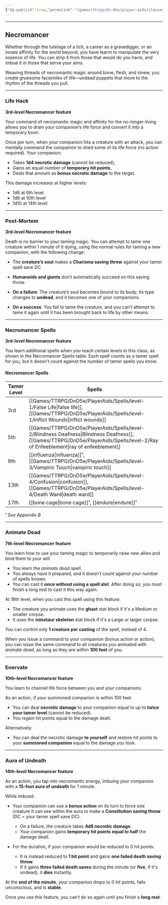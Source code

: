 ```yaml
---
{"dg-publish":true,"permalink":"/games/ttrpg/dn-d5e/player-aids/classes/class-specialisations/tamer-necromancy-paradigm/","tags":["Sub-Class","TTRPG/DND/5e"],"noteIcon":""}
---
```




---

## Necromancer

Whether through the tutelage of a lich, a career as a gravedigger, or an innate affinity for the world beyond, you have learnt to manipulate the very essence of life. You can strip it from those that would do you harm, and imbue it in those that serve your aims.

Weaving threads of necromantic magic around bone, flesh, and sinew, you create gruesome facsimiles of life—undead puppets that move to the rhythm of the threads you pull.

---

### Life Hack  
**3rd-level Necromancer feature**  

Your command of necromantic magic and affinity for the no-longer-living allows you to drain your companion’s life force and convert it into a temporary boon.

Once per turn, when your companion hits a creature with an attack, you can mentally command the companion to shed some of its life force (no action required). Your companion:

- Takes **1d4 necrotic damage** (cannot be reduced),
- Gains an equal number of **temporary hit points**,
- Deals that amount as **bonus necrotic damage** to the target.

This damage increases at higher levels:
- 1d6 at 6th level  
- 1d8 at 10th level  
- 1d10 at 14th level  

---

### Post-Mortem  
**3rd-level Necromancer feature**  

Death is no barrier to your taming magic. You can attempt to tame one creature within 1 minute of it dying, using the normal rules for taming a new companion, with the following change:

- The **creature’s soul** makes a **Charisma saving throw** against your tamer spell save DC

- **Humanoids and giants** don’t automatically succeed on this saving throw.
- **On a failure**: The creature’s soul becomes bound to its body; its type changes to **undead**, and it becomes one of your companions.
- **On a success**: You fail to tame the creature, and you can’t attempt to tame it again until it has been brought back to life by other means.

---

### Necromancer Spells  
**3rd-level Necromancer feature**  

You learn additional spells when you reach certain levels in this class, as shown in the Necromancer Spells table. Each spell counts as a tamer spell for you, but it doesn’t count against the number of tamer spells you know.

#### Necromancer Spells

| Tamer Level | Spells                                  |
|-------------|------------------------------------------|
| 3rd         | [[Games/TTRPG/DnD5e/PlayerAids/Spells/level-1/False Life\|false life]], [[Games/TTRPG/DnD5e/PlayerAids/Spells/level-1/Inflict Wounds\|inflict wounds]]           |
| 5th         | [[Games/TTRPG/DnD5e/PlayerAids/Spells/level-2/Blindness Deafness\|Blindness Deafness]], [[Games/TTRPG/DnD5e/PlayerAids/Spells/level-2/Ray of Enfeeblement\|ray of enfeeblement]] |
| 9th         | [[influenza\|influenza]]¹, [[Games/TTRPG/DnD5e/PlayerAids/Spells/level-3/Vampiric Touch\|vampiric touch]]           |
| 13th        | [[Games/TTRPG/DnD5e/PlayerAids/Spells/level-4/Confusion\|confusion]], [[Games/TTRPG/DnD5e/PlayerAids/Spells/level-4/Death Ward\|death ward]]                |
| 17th        | [[bone cage\|bone cage]]¹, [[endure\|endure]]¹                  |

¹ *See Appendix B*

---

### Animate Dead  
**7th-level Necromancer feature**  

You learn how to use your taming magic to temporarily raise new allies and bind them to your will.

- You learn the *animate dead* spell.  
- You always have it prepared, and it doesn’t count against your number of spells known.  
- You can cast it **once without using a spell slot**. After doing so, you must finish a long rest to cast it this way again.

At 18th level, when you cast this spell using this feature:
- The creature you animate uses the **ghast** stat block if it's a Medium or smaller corpse.  
- It uses the **minotaur skeleton** stat block if it's a Large or larger corpse.

You can control only **1 creature per casting** of the spell, instead of 4.

When you issue a command to your companion (bonus action or action), you can issue the same command to all creatures you animated with *animate dead*, as long as they are within **100 feet** of you.

---

### Enervate  
**10th-level Necromancer feature**  

You learn to channel life force between you and your companions.

As an action, if your summoned companion is within 100 feet:
- You can deal **necrotic damage** to your companion equal to up to **twice your tamer level** (cannot be reduced).
- You regain hit points equal to the damage dealt.

Alternatively:
- You can deal the necrotic damage **to yourself** and restore hit points to your **summoned companion** equal to the damage you took.

---

### Aura of Undeath  
**14th-level Necromancer feature**  

As an action, you tap into necromantic energy, imbuing your companion with a **15-foot aura of undeath** for 1 minute.

While imbued:

- Your companion can use a **bonus action** on its turn to force one creature it can see within the aura to make a **Constitution saving throw** (DC = your tamer spell save DC).
  - On a failure, the creature takes **4d8 necrotic damage**.
  - Your companion gains **temporary hit points equal to half** the damage dealt.

- For the duration, if your companion would be reduced to 0 hit points:
  - It is instead reduced to **1 hit point** and gains **one failed death saving throw**.
  - If it gains **three failed death saves** during the minute (or **five**, if it's undead), it **dies** instantly.

At the **end of the minute**, your companion drops to 0 hit points, falls unconscious, and is **stable**.

Once you use this feature, you can’t do so again until you finish a **long rest**.


